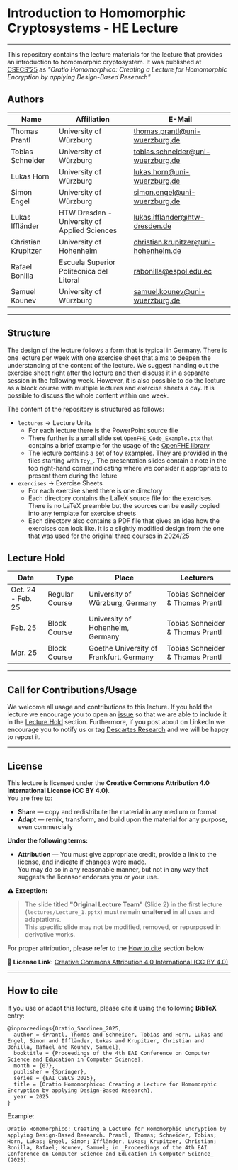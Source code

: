 # Introduction to Homomorphic Cryptosystems - HE Lecture
---
This repository contains the lecture materials for the lecture that provides an introduction to homomorphic cryptosystem.
It was published at [CSECS'25](https://csecs-conf.eai-conferences.org/2025/) as _"Oratio Homomorphico: Creating a Lecture for Homomorphic Encryption by applying Design-Based Research"_

## Authors
| Name                | Affiliation                                  | E-Mail                               |
| ------------------- | -------------------------------------------- | ------------------------------------ |
| Thomas Prantl       | University of Würzburg                       | thomas.prantl@uni-wuerzburg.de       |
| Tobias Schneider    | University of Würzburg                       | tobias.schneider@uni-wuerzburg.de    |
| Lukas Horn          | University of Würzburg                       | lukas.horn@uni-wuerzburg.de          |
| Simon Engel         | University of Würzburg                       | simon.engel@uni-wuerzburg.de         |
| Lukas Iffländer     | HTW Dresden - University of Applied Sciences | lukas.ifflander@htw-dresden.de       |
| Christian Krupitzer | University of Hohenheim                      | christian.krupitzer@uni-hohenheim.de |
| Rafael Bonilla      | Escuela Superior Politecnica del Litoral     | rabonilla@espol.edu.ec               |
| Samuel Kounev       | University of Würzburg                       | samuel.kounev@uni-wuerzburg.de       |

---
## Structure
The design of the lecture follows a form that is typical in Germany. There is one lecture per week with one exercise sheet that aims to deepen the understanding of the content of the lecture.
We suggest handing out the exercise sheet right after the lecture and then discuss it in a separate session in the following week.
However, it is also possible to do the lecture as a block course with multiple lectures and exercise sheets a day. It is possible to discuss the whole content within one week.

The content of the repository is structured as follows:
- `lectures` &rarr; Lecture Units
  - For each lecture there is the PowerPoint source file
  - There further is a small slide set `OpenFHE_Code_Example.ptx` that contains a brief example for the usage of the [OpenFHE library](https://github.com/openfheorg/openfhe-development)
  - The lecture contains a set of toy examples. They are provided in the files starting with `Toy_`. The presentation slides contain a note in the top right-hand corner indicating where we consider it appropriate to present them during the leture
- `exercises` &rarr; Exercise Sheets
  - For each exercise sheet there is one directory
  - Each directory contains the LaTeX source file for the exercises. There is no LaTeX preamble but the sources can be easily copied into any template for exercise sheets
  - Each directory also contains a PDF file that gives an idea how the exercises can look like. It is a slightly modified design from the one that was used for the original three courses in 2024/25

## Lecture Hold
| Date              | Type           | Place                                   | Lecturers                        |
| ----------------- | -------------- | --------------------------------------- | -------------------------------- |
| Oct. 24 - Feb. 25 | Regular Course | University of Würzburg, Germany        | Tobias Schneider & Thomas Prantl |
| Feb. 25           | Block Course   | University of Hohenheim, Germany        | Tobias Schneider & Thomas Prantl |
| Mar. 25           | Block Course   | Goethe University of Frankfurt, Germany | Tobias Schneider & Thomas Prantl |

---

## Call for Contributions/Usage

We welcome all usage and contributions to this lecture.
If you hold the lecture we encourage you to open an [issue](todo) so that we are able to include it in the [Lecture Hold](#lecture-hold) section.
Furthermore, if you post about on LinkedIn we encourage you to notify us or tag [Descartes Research](https://de.linkedin.com/company/descartes-research) and we will be happy to repost it.

---
## License


This lecture is licensed under the **Creative Commons Attribution 4.0 International License (CC BY 4.0)**.  
You are free to:

- **Share** — copy and redistribute the material in any medium or format
- **Adapt** — remix, transform, and build upon the material for any purpose, even commercially

**Under the following terms:**

- **Attribution** — You must give appropriate credit, provide a link to the license, and indicate if changes were made.  
  You may do so in any reasonable manner, but not in any way that suggests the licensor endorses you or your use.

**⚠️ Exception:**  
> The slide titled **"Original Lecture Team"** (Slide 2) in the first lecture (`lectures/Lecture_1.pptx`) must remain **unaltered** in all uses and adaptations.  
> This specific slide may not be modified, removed, or repurposed in derivative works.

For proper attribution, please refer to the [How to cite](#how-to-cite) section below



🔗 **License Link**: [Creative Commons Attribution 4.0 International (CC BY 4.0)](https://creativecommons.org/licenses/by/4.0/)



---
## How to cite
If you use or adapt this lecture, please cite it using the following **BibTeX** entry:
```
@inproceedings{Oratio_Sardinen_2025,
  author = {Prantl, Thomas and Schneider, Tobias and Horn, Lukas and Engel, Simon and Iffländer, Lukas and Krupitzer, Christian and Bonilla, Rafael and Kounev, Samuel},
  booktitle = {Proceedings of the 4th EAI Conference on Computer Science and Education in Computer Science},
  month = {07},
  publisher = {Springer},
  series = {EAI CSECS 2025},
  title = {Oratio Homomorphico: Creating a Lecture for Homomorphic Encryption by applying Design-Based Research},
  year = 2025
}

```

Example:
```
Oratio Homomorphico: Creating a Lecture for Homomorphic Encryption by applying Design-Based Research. Prantl, Thomas; Schneider, Tobias; Horn, Lukas; Engel, Simon; Iffländer, Lukas; Krupitzer, Christian; Bonilla, Rafael; Kounev, Samuel; in _Proceedings of the 4th EAI Conference on Computer Science and Education in Computer Science_ (2025).
